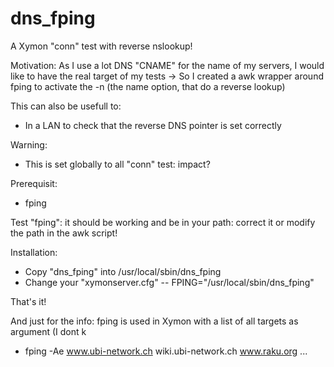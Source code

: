 # dns_fping
A Xymon "conn" test with reverse nslookup!

Motivation: 
As I use a lot DNS "CNAME" for the name of my servers, I would like to have the real target of my tests
-> So I created a awk wrapper around fping to activate the -n (the name option, that do a reverse lookup)

This can also be usefull to:
- In a LAN to check that the reverse DNS pointer is set correctly 

Warning: 
- This is set globally to all "conn" test: impact?

Prerequisit:
- fping

Test "fping": it should be working and be in your path: correct it or modify the path in the awk script!

Installation: 
- Copy "dns_fping" into /usr/local/sbin/dns_fping
- Change your "xymonserver.cfg"
--  FPING="/usr/local/sbin/dns_fping"          

That's it!

And just for the info: 
fping is used in Xymon with a list of all targets as argument (I dont k
- fping -Ae www.ubi-network.ch wiki.ubi-network.ch www.raku.org ...



